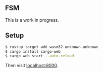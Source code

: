 ## FSM

This is a work in progress.

## Setup

```bash
$ rustup target add wasm32-unknown-unknown
$ cargo install cargo-web
$ cargo web start --auto-reload
```

Then visit [localhost:8000](http://localhost:8000/).
